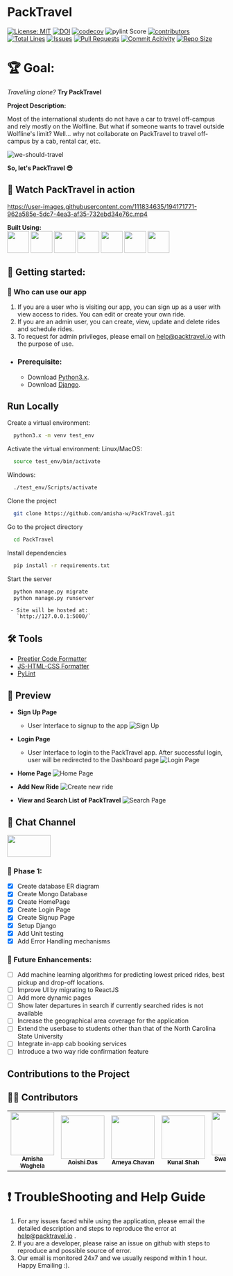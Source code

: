 # PackTravel

[![License: MIT](https://img.shields.io/badge/License-MIT-yellow.svg)](https://opensource.org/licenses/MIT) 
[![DOI](https://zenodo.org/badge/DOI/10.5281/zenodo.7178601.svg)](https://doi.org/10.5281/zenodo.7178601)
[![codecov](https://codecov.io/gh/amisha-w/PackTravel/branch/main/graph/badge.svg?token=HRFN97UEB7)](https://codecov.io/gh/amisha-w/PackTravel)
![pylint Score](https://mperlet.github.io/pybadge/badges/7.svg)
[![contributors](https://img.shields.io/github/contributors/amisha-w/PackTravel)](https://github.com/amisha-w/PackTravel/graphs/contributors)
[![Total Lines](https://tokei.rs/b1/github/XAMPPRocky/tokei)](https://github.com/amisha-w/PackTravel)
[![Issues](https://img.shields.io/github/issues/amisha-w/PackTravel)](https://github.com/amisha-w/PackTravel/issues)
[![Pull Requests](https://img.shields.io/github/issues-pr/amisha-w/PackTravel)](https://github.com/amisha-w/PackTravel/pulls)
[![Commit Acitivity](https://img.shields.io/github/commit-activity/w/amisha-w/PackTravel)](https://github.com/amisha-w/PackTravel/graphs/commit-activity)
[![Repo Size](https://img.shields.io/github/repo-size/amisha-w/PackTravel)](https://github.com/amisha-w/PackTravel)



# **🏆 Goal:**

_Travelling alone?_ **Try PackTravel**


**Project Description:**

Most of the international students do not have a car to travel off-campus and rely mostly on the Wolfline. But what if someone wants to travel outside Wolfline's limit? Well... why not collaborate on PackTravel to travel off-campus by a cab, rental car, etc.


![we-should-travel](https://user-images.githubusercontent.com/111834635/194171695-02f5bda6-af44-4e9e-a1a5-4d734c7af5de.jpg)

**So, let's PackTravel 😎**


## 🚀 Watch PackTravel in action 
https://user-images.githubusercontent.com/111834635/194171771-962a585e-5dc7-4ea3-af35-732ebd34e76c.mp4

**Built Using:**
</br>
<code><a href="https://developer.mozilla.org/en-US/docs/Glossary/HTML5" target="_blank"><img height="50" src="https://www.vectorlogo.zone/logos/w3_html5/w3_html5-ar21.svg"></a></code>
<code><a href="https://developer.mozilla.org/en-US/docs/Web/CSS" target="_blank"><img height="50" src="https://www.vectorlogo.zone/logos/w3_css/w3_css-ar21.svg"></a></code>
<code><a href="https://getbootstrap.com/" target="_blank"><img height="50" src="https://www.vectorlogo.zone/logos/getbootstrap/getbootstrap-ar21.svg"></a></code>
<code><a href="https://www.javascript.com/" target="_blank"><img height="50" src="https://www.vectorlogo.zone/logos/javascript/javascript-ar21.svg"></a></code>
<code><a href="https://www.djangoproject.com/" target="_blank"><img height="50" src="https://user-images.githubusercontent.com/111834635/194172149-ff6a56be-3025-4d2c-8cdb-b9a7e3f87259.png"></a></code>
<code><a href="https://www.mongodb.com/" target="_blank"><img height="50" src="https://user-images.githubusercontent.com/111834635/194173280-628ecfc0-21ae-4870-8e22-711e6da83820.png"></a></code>
<code><a href="https://www.python.org/" target="_blank"><img height="50" src="https://user-images.githubusercontent.com/111834635/194173533-37cd4997-55f3-4bb1-87bd-1a16a3af53aa.png"></a></code>




## 📖 Getting started:

### 👤 Who can use our app</h1>

  1. If you are a user who is visiting our app, you can sign up as a user with view access to rides. You can edit or create your own ride.
  2. If you are an admin user, you can create, view, update and delete rides and schedule rides.
  3. To request for admin privileges, please email on help@packtravel.io with the purpose of use. 

  - ### Prerequisite:
      - Download [Python3.x](https://www.python.org/downloads/).
      - Download [Django](https://docs.djangoproject.com/en/4.1/topics/install/).

   ## Run Locally

Create a virtual environment:

```bash
  python3.x -m venv test_env
```

Activate the virtual environment:
Linux/MacOS:
```bash
  source test_env/bin/activate
```
Windows:
```bash
  ./test_env/Scripts/activate
```

Clone the project

```bash
  git clone https://github.com/amisha-w/PackTravel.git
```

Go to the project directory

```bash
  cd PackTravel
```

Install dependencies

```bash 
  pip install -r requirements.txt
```

Start the server

```bash
  python manage.py migrate
  python manage.py runserver
```



     - Site will be hosted at:
       `http://127.0.0.1:5000/`
       
## 🛠️ Tools
- [Preetier Code Formatter](https://marketplace.visualstudio.com/items?itemName=esbenp.prettier-vscode)
- [JS-HTML-CSS Formatter](https://marketplace.visualstudio.com/items?itemName=lonefy.vscode-JS-CSS-HTML-formatter)
- [PyLint](https://pylint.org/)

## 👀 Preview

- **Sign Up Page**
  - User Interface to signup to the app
 ![Sign Up](https://user-images.githubusercontent.com/111834635/194778553-99da6656-8eaf-4e6a-9a8d-a1d3ff1a40cf.jpeg)

- **Login Page**
  - User Interface to login to the PackTravel app. After successful login, user will be redirected to the Dashboard page
![Login Page](https://user-images.githubusercontent.com/111834635/194778542-2b1c810c-3a14-44a1-b7e6-2db6aa83ee3b.jpeg)


- **Home Page** 
![Home Page](https://user-images.githubusercontent.com/111834635/194778535-43e49377-76ab-4ad3-9579-39f41c483a76.jpeg)

- **Add New Ride** 
![Create new ride](https://user-images.githubusercontent.com/111834635/194778576-4f2a4f79-c56e-48ef-ba3b-7c56d529addc.jpeg)

- **View and Search List of PackTravel**
![Search Page](https://user-images.githubusercontent.com/111834635/194778702-efec2c3b-41d4-40fb-8acc-8e00c4d39d90.jpeg)



## 💬 Chat Channel

<code><a href="https://app.slack.com/client/T03UZM4975G/C03UT3QFHP0" target="_blank"><img height="50" width="100" src="https://user-images.githubusercontent.com/111834635/194175304-834d5663-b6bb-4e38-981d-98bc1bf028b8.png"></a></code>


### 🎯 Phase 1:

- [x] Create database ER diagram
- [x] Create Mongo Database
- [x] Create HomePage
- [x] Create Login Page
- [x] Create Signup Page
- [x] Setup Django
- [x] Add Unit testing
- [x] Add Error Handling mechanisms

### 🎯 Future Enhancements:

- [ ] Add machine learning algorithms for predicting lowest priced rides, best pickup and drop-off locations.
- [ ] Improve UI by migrating to ReactJS
- [ ] Add more dynamic pages
- [ ] Show later departures in search if currently searched rides is not available
- [ ] Increase the geographical area coverage for the application
- [ ] Extend the userbase to students other than that of the North Carolina State University
- [ ] Integrate in-app cab booking services
- [ ] Introduce a two way ride confirmation feature

## Contributions to the Project

## 👨‍🏭 Contributors 

<table>
  <tr>
    <td align="center"><a href="https://github.com/amisha-w"><img src="https://avatars.githubusercontent.com/u/40361766?v=4" width="100px;" alt=""/><br /><sub><b>Amisha Waghela</b></sub></a></td>
    <td align="center"><a href="https://github.com/Aoishi28"><img src="https://avatars.githubusercontent.com/u/60925790?v=4" width="100px;" alt=""/><br /><sub><b>Aoishi Das</b></sub></a><br /></td>
    <td align="center"><a href="https://github.com/ameyachavan26"><img src="https://avatars.githubusercontent.com/u/111834635?v=4" width="100px;" alt=""/><br /><sub><b>Ameya Chavan</b></sub></a><br /></td>
    <td align="center"><a href="https://github.com/kunalshah03"><img src="https://avatars.githubusercontent.com/u/48029057?v=4" width="100px;" alt=""/><br /><sub><b>Kunal Shah</b></sub></a><br /></td>
    <td align="center"><a href="https://github.com/swarnamalyamohan"><img src="https://avatars.githubusercontent.com/u/45752623?v=4" width="100px;" alt=""/><br /><sub><b>Swarnamalya M</b></sub></a><br /></td>
  </tr>
</table>


<h1>❗ TroubleShooting and Help Guide</h1>

 1. For any issues faced while using the application, please email the detailed description and steps to reproduce the error at help@packtravel.io .
 2. If you are a developer, please raise an issue on github with steps to reproduce and possible source of error.
 3. Our email is monitored 24x7 and we usually respond within 1 hour. Happy Emailing :).
